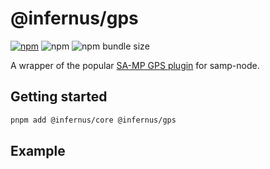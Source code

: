# @infernus/gps

[![npm](https://img.shields.io/npm/v/@infernus/gps)](https://www.npmjs.com/package/@infernus/gps) ![npm](https://img.shields.io/npm/dy/@infernus/gps) ![npm bundle size](https://img.shields.io/bundlephobia/minzip/@infernus/gps)

A wrapper of the popular [SA-MP GPS plugin](https://github.com/AmyrAhmady/samp-gps-plugin) for samp-node.

## Getting started

```sh
pnpm add @infernus/core @infernus/gps
```

## Example

```ts

```
